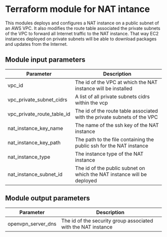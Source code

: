 # Terraform module for NAT intance

This modules deploys and configures a NAT instance on a public subnet of an AWS VPC. It also modifies the route table associated the private subnets of the VPC to forward all Internet traffic to the NAT instance. That way EC2 instances deployed on private subnets will be able to download packages and updates from the Internet.

## Module input parameters

| Parameter                  | Description                                                              |
| -------------------------- | ------------------------------------------------------------------------ |
| vpc_id                     | The id of the VPC at which the NAT instance will be installed            |
| vpc_private_subnet_cidrs   | A list of all private subnets cidrs within the vcp                       |
| vpc_private_route_table_id | The id of the route table associated with the private subnets of the VPC |
| nat_instance_key_name      | The name of the ssh key of the NAT instance                              |
| nat_instance_key_path      | The path to the file containing the public ssh for the NAT instance      |
| nat_instance_type          | The instance type of the NAT instance                                    |
| nat_instance_subnet_id     | The id of the public subnet on which the NAT instance will be deployed   |

## Module output parameters

| Parameter              | Description                                                   |
| ---------------------- | ------------------------------------------------------------- |
| openvpn_server_dns     | The id of the security group associated with the NAT instance |